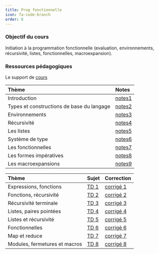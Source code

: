 ```yaml
---
title: Prog fonctionnelle
icon: fa-code-branch
order: 6
---
```


### Objectif du cours

Initiation à la programmation fonctionnelle (evaluation, environnements, récursivité, listes, fonctionnelles, macroexpansion).

### Ressources pédagogiques

Le support de [cours]

| Thème                                     | Notes    |
| :---                                      | :---     |
| Introduction                              | [notes1] |
| Types et constructions de base du langage | [notes2] |
| Environnements                            | [notes3] |
| Récursivité                               | [notes4] |
| Les listes                                | [notes5] |
| Système de type                           | [notes6] |
| Les fonctionnelles                        | [notes7] |
| Les formes impératives                    | [notes8] |
| Les macroexpansions                       | [notes9] |

| Thème                        | Sujet  | Correction  |
| :---                         | :---   | :---        |
| Expressions, fonctions       | [TD 1] | [corrigé 1] |
| Fonctions, récursivité       | [TD 2] | [corrigé 2] |
| Récursivité terminale        | [TD 3] | [corrigé 3] |
| Listes, paires pointées      | [TD 4] | [corrigé 4] |
| Listes et récursivité        | [TD 5] | [corrigé 5] |
| Fonctionnelles               | [TD 6] | [corrigé 6] |
| Map et reduce                | [TD 7] | [corrigé 7] |
| Modules, fermetures et macros | [TD 8] | [corrigé 8] |


[cours]:https://www.labri.fr/perso/myriam/Enseignement/Scheme/scheme.pdf
[TD 1]:https://www.labri.fr/perso/renault/working/teaching/schemeprog/files/td1.pdf
[TD 2]:https://www.labri.fr/perso/renault/working/teaching/schemeprog/files/td2.pdf
[TD 3]:https://www.labri.fr/perso/renault/working/teaching/schemeprog/files/td3.pdf
[TD 4]:https://www.labri.fr/perso/renault/working/teaching/schemeprog/files/td4.pdf
[TD 5]:https://www.labri.fr/perso/renault/working/teaching/schemeprog/files/td5.pdf
[TD 6]:https://www.labri.fr/perso/renault/working/teaching/schemeprog/files/td6.pdf
[TD 7]:https://www.labri.fr/perso/renault/working/teaching/schemeprog/files/td7.pdf
[TD 8]:https://www.labri.fr/perso/renault/working/teaching/schemeprog/files/td8.pdf

[corrigé 1]:/assets/txt/1.rkt
[corrigé 2]:/assets/txt/2.rkt
[corrigé 3]:/assets/txt/3.rkt
[corrigé 4]:/assets/txt/4.rkt
[corrigé 5]:/assets/txt/5.rkt
[corrigé 6]:/assets/txt/6.rkt
[corrigé 7]:/assets/txt/7.rkt
[corrigé 8]:/assets/txt/8.rkt

[notes1]:/assets/md/fonc/notes1
[notes2]:/assets/md/fonc/notes2
[notes3]:/assets/md/fonc/notes3
[notes4]:/assets/md/fonc/notes4
[notes5]:/assets/md/fonc/notes5
[notes6]:/assets/md/fonc/notes6
[notes7]:/assets/md/fonc/notes7
[notes8]:/assets/md/fonc/notes8
[notes9]:/assets/md/fonc/notes9

